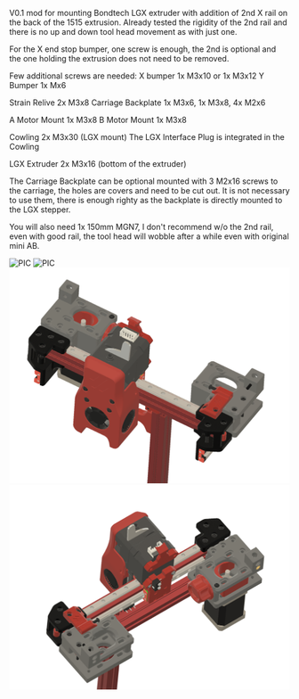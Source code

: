 V0.1 mod for mounting Bondtech LGX extruder with addition of 2nd X rail on the back of the 1515 extrusion. 
Already tested the rigidity of the 2nd rail and there is no up and down tool head movement as with just one. 

For the X end stop bumper, one screw is enough, the 2nd is optional and the one holding the extrusion does not need to be removed.

Few additional screws are needed:
X bumper 1x M3x10 or 1x M3x12
Y Bumper 1x Mx6

Strain Relive 2x M3x8
Carriage Backplate 1x M3x6, 1x M3x8, 4x M2x6

A Motor Mount 1x M3x8
B Motor Mount 1x M3x8

Cowling 2x M3x30 (LGX mount)
The LGX Interface Plug is integrated in the Cowling 

LGX Extruder 2x M3x16 (bottom of the extruder)

The Carriage Backplate can be optional mounted with 3 M2x16 screws to the carriage, the holes are covers and need to be cut out. It is not necessary to use them, there is enough righty as the backplate is directly mounted to the LGX stepper.

You will also need 1x 150mm MGN7, I don't recommend w/o the 2nd rail, even with good rail, the tool head will wobble after a while even with original mini AB.


![PIC](LGX_3.png)
![PIC](LGX_4.png)
![PIC](LGX_1.png)
![PIC](LGX_2.png)


